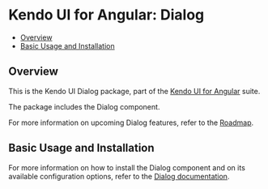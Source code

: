# Kendo UI for Angular: Dialog

* [Overview](https://github.com/telerik/kendo-angular-dialog#overview)
* [Basic Usage and Installation](https://github.com/telerik/kendo-angular-dialog#basic-usage-and-installation)

## Overview

This is the Kendo UI Dialog package, part of the [Kendo UI for Angular](http://www.telerik.com/kendo-angular-ui/) suite.

The package includes the Dialog component.

For more information on upcoming Dialog features, refer to the [Roadmap](http://www.telerik.com/kendo-angular-ui/roadmap/).

## Basic Usage and Installation

For more information on how to install the Dialog component and on its available configuration options, refer to the [Dialog documentation](http://www.telerik.com/kendo-angular-ui/components/dialog/).
